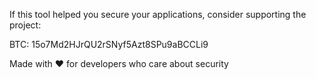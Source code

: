 If this tool helped you secure your applications, consider supporting the project:

BTC: 15o7Md2HJrQU2rSNyf5Azt8SPu9aBCCLi9

Made with ❤️ for developers who care about security

